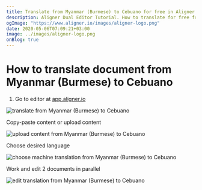 ```yaml
---
title: Translate from Myanmar (Burmese) to Cebuano for free in Aligner Editor
description: Aligner Dual Editor Tutorial. How to translate for free from Myanmar (Burmese) to Cebuano. Aligner is multilingual document management platform. 
ogImage: "https://www.aligner.io/images/aligner-logo.png"
date: 2020-05-06T07:09:21+03:00
image: ../images/aligner-logo.png
onBlog: true
---
```


# How to translate document from Myanmar (Burmese) to Cebuano

1. Go to editor at [app.aligner.io](https://app.aligner.io "Aligner App web page")

![translate from Myanmar (Burmese) to Cebuano](../aligner-blank-editor.png "translate from Myanmar (Burmese) to Cebuano")

Copy-paste content or upload content

![upload content from Myanmar (Burmese) to Cebuano](../aligner-uploaded-document.png "upload content from Myanmar (Burmese) to Cebuano")

Choose desired language

![choose machine translation from Myanmar (Burmese) to Cebuano](../aligner-language-dropdown.png "choose machine translation from Myanmar (Burmese) to Cebuano")

Work and edit 2 documents in parallel

![edit translation from Myanmar (Burmese) to Cebuano](../aligner-double-sitded-editor.png "edit translation from Myanmar (Burmese) to Cebuano")

